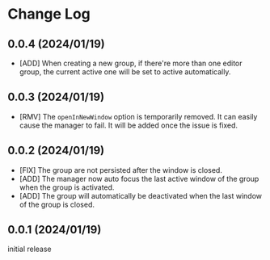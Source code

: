 # Change Log

## 0.0.4 (2024/01/19)

- [ADD] When creating a new group, if there're more than one editor group, the current active one
  will be set to active automatically.

## 0.0.3 (2024/01/19)

- [RMV] The `openInNewWindow` option is temporarily removed. It can easily cause the manager to fail.
  It will be added once the issue is fixed.

## 0.0.2 (2024/01/19)

- [FIX] The group are not persisted after the window is closed.
- [ADD] The manager now auto focus the last active window of the group when the group is activated.
- [ADD] The group will automatically be deactivated when the last window of the group is closed.

## 0.0.1 (2024/01/19)

initial release